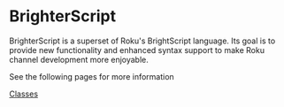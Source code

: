 # BrighterScript
BrighterScript is a superset of Roku's BrightScript language. Its goal is to provide new functionality and enhanced syntax support to make Roku channel development more enjoyable. 

See the following pages for more information

[Classes](classes.md)
